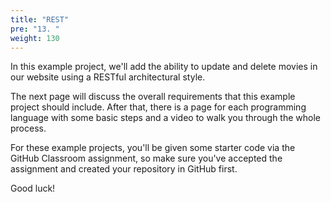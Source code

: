 ```yaml
---
title: "REST"
pre: "13. "
weight: 130
---
```


In this example project, we'll add the ability to update and delete movies in our website using a RESTful architectural style.

The next page will discuss the overall requirements that this example project should include. After that, there is a page for each programming language with some basic steps and a video to walk you through the whole process. 

For these example projects, you'll be given some starter code via the GitHub Classroom assignment, so make sure you've accepted the assignment and created your repository in GitHub first.

Good luck!